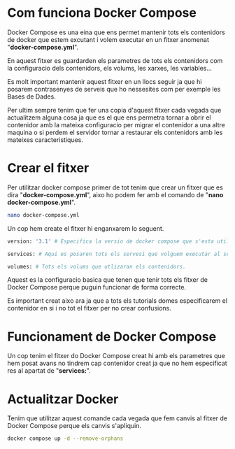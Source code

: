 # Com funciona Docker Compose
Docker Compose es una eina que ens permet mantenir tots els contenidors de docker que estem excutant i volem executar en un fitxer anomenat "**docker-compose.yml**".

En aquest fitxer es guardarden els parametres de tots els contenidors com la configuracio dels contenidors, els volums, les xarxes, les variables...

Es molt important mantenir aquest fitxer en un llocs seguir ja que hi posarem contrasenyes de serveis que ho nessesites com per exemple les Bases de Dades.

Per ultim sempre tenim que fer una copia d'aquest fitxer cada vegada que actualitzem alguna cosa ja que es el que ens permetra tornar a obrir el contenidor amb la mateixa configuracio per migrar el contenidor a una altre maquina o si perdem el servidor tornar a restaurar els contenidors amb les mateixes caracteristiques.


# Crear el fitxer
Per utilitzar docker compose primer de tot tenim que crear un fitxer que es dira "**docker-compose.yml**", aixo ho podem fer amb el comando de "**nano docker-compose.yml**".
```bash
nano docker-compose.yml
```

Un cop hem create el fitxer hi enganxarem lo seguent.
```bash
version: '3.1' # Especifica la versio de docker compose que s'esta utilitzant.

services: # Aqui es posaren tots els servesi que volguem executar al servidor.

volumes: # Tots els volums que utlizaran els contenidors.
```
Aquest es la configuracio basica que tenen que tenir tots els fitxer de Docker Compose perque puguin funcionar de forma correcte.

Es important creat aixo ara ja que a tots els tutorials domes especificarem el contenidor en si i no tot el fitxer per no crear confusions.


# Funcionament de Docker Compose
Un cop tenim el fitxer do Docker Compose creat hi amb els parametres que hem posat avans no tindrem cap contenidor creat ja que no hem especificat res al apartat de "**services:**".




# Actualitzar Docker
Tenim que utilitzar aquest comande cada vegada que fem canvis al fitxer de Docker Compose perque els canvis s'apliquin.
```bash
docker compose up -d --remove-orphans
```
